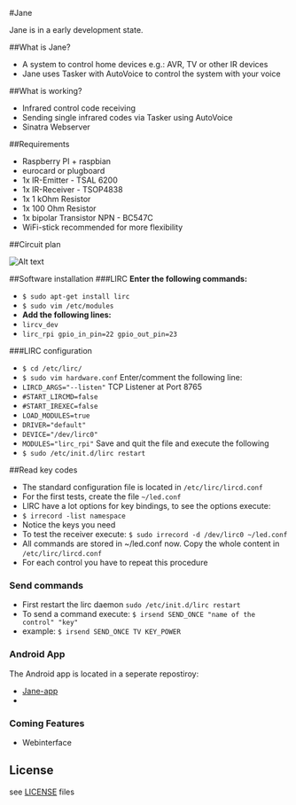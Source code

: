 #Jane

Jane is in a early development state.

##What is Jane?
- A system to control home devices e.g.: AVR, TV or other IR devices
- Jane uses Tasker with AutoVoice to control the system with your voice

##What is working?
- Infrared control code receiving
- Sending single infrared codes via Tasker using AutoVoice
- Sinatra Webserver

##Requirements
- Raspberry PI + raspbian
- eurocard or plugboard
- 1x IR-Emitter - TSAL 6200
- 1x IR-Receiver - TSOP4838
- 1x 1 kOhm Resistor 
- 1x 100 Ohm Resistor
- 1x bipolar Transistor NPN - BC547C
- WiFi-stick recommended for more flexibility

##Circuit plan

![Alt text](https://raw.githubusercontent.com/Lyr3x/Jarvis/master/circuit/Circuit-plan_Steckplatine.png "Circuit Plan")

##Software installation
###LIRC
**Enter the following commands:**
- ```$ sudo apt-get install lirc```
- ```$ sudo vim /etc/modules```
- **Add the following lines:**
- ```lircv_dev```
- ```lirc_rpi gpio_in_pin=22 gpio_out_pin=23```

###LIRC configuration
- ```$ cd /etc/lirc/```
- ```$ sudo vim hardware.conf```
Enter/comment the following line: 
- ```LIRCD_ARGS="--listen"``` TCP Listener at Port 8765
- ```#START_LIRCMD=false```
- ```#START_IREXEC=false```
- ```LOAD_MODULES=true```
- ```DRIVER="default"```
- ```DEVICE="/dev/lirc0"```
- ```MODULES="lirc_rpi"```
Save and quit the file and execute the following
- ```$ sudo /etc/init.d/lirc restart```

##Read key codes

- The standard configuration file is located in ```/etc/lirc/lircd.conf```
- For the first tests, create the file ```~/led.conf```
- LIRC have a lot options for key bindings, to see the options execute:
- ```$ irrecord -list namespace```
- Notice the keys you need
- To test the receiver execute: ```$ sudo irrecord -d /dev/lirc0 ~/led.conf```
- All commands are stored in ~/led.conf now. Copy the whole content in ```/etc/lirc/lircd.conf```
- For each control you have to repeat this procedure

### Send commands

- First restart the lirc daemon ```sudo /etc/init.d/lirc restart```
- To send a command execute: ```$ irsend SEND_ONCE "name of the control" "key"```
- example: ```$ irsend SEND_ONCE TV KEY_POWER```

### Android App
The Android app is located in a seperate repostiroy:
- [Jane-app](https://github.com/Lyr3x/Jarvis-app)
- 
### Coming Features
- Webinterface


## License
see [LICENSE](https://github.com/Lyr3x/Jarvis/blob/master/LICENSE) files
